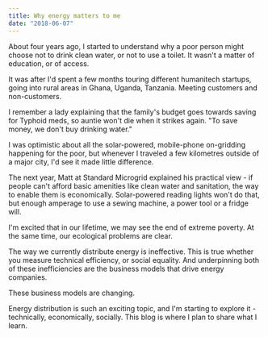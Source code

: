 ```yaml
---
title: Why energy matters to me
date: "2018-06-07"
---
```


About four years ago, I started to understand why a poor person might choose not to drink clean water, or not to use a toilet. It wasn't a matter of education, or of access.

It was after I'd spent a few months touring different humanitech startups, going into rural areas in Ghana, Uganda, Tanzania. Meeting customers and non-customers.

I remember a lady explaining that the family's budget goes towards saving for Typhoid meds, so auntie won't die when it strikes again.  "To save money, we don't buy drinking water."

I was optimistic about all the solar-powered, mobile-phone on-gridding happening for the poor, but whenever I traveled a few kilometres outside of a major city, I'd see it made little difference. 

The next year, Matt at Standard Microgrid explained his practical view - if people can't afford basic amenities like clean water and sanitation, the way to enable them is economically.  Solar-powered reading lights won't do that, but enough amperage to use a sewing machine, a power tool or a fridge will.

I'm excited that in our lifetime, we may see the end of extreme poverty.  At the same time, our ecological problems are clear.  

The way we currently distribute energy is ineffective. This is true whether you measure technical efficiency, or social equality. And underpinning both of these inefficiencies are the business models that drive energy companies.

These business models are changing.

Energy distribution is such an exciting topic, and I'm starting to explore it - technically, economically, socially.  This blog is where I plan to share what I learn.
